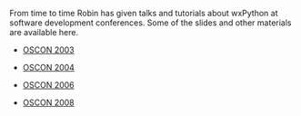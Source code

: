 <!--
.. title: Presentations
.. slug: presentations
.. date: 2017-07-26 20:01:42 UTC
.. tags: 
.. category: 
.. link: 
.. description: 
.. type: text
-->

From time to time Robin has given talks and tutorials about wxPython at software development conferences. Some of the slides and other materials are available here.

* [OSCON 2003](/presentations/OSCON2003/)

* [OSCON 2004](/presentations/OSCON2004/)

* [OSCON 2006](/presentations/OSCON2006/)

* [OSCON 2008](/presentations/OSCON2008/)
